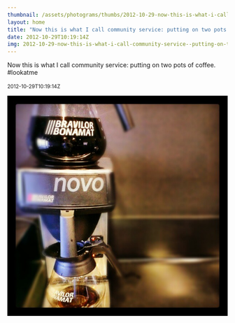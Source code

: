 ```yaml
---
thumbnail: /assets/photograms/thumbs/2012-10-29-now-this-is-what-i-call-community-service--putting-on-two-pots-of-coffee---lookatme.jpg
layout: home
title: "Now this is what I call community service: putting on two pots of coffee. #lookatme"
date: 2012-10-29T10:19:14Z
img: 2012-10-29-now-this-is-what-i-call-community-service--putting-on-two-pots-of-coffee---lookatme.jpg
---
```


Now this is what I call community service: putting on two pots of coffee. #lookatme

<small>2012-10-29T10:19:14Z</small>

![Now this is what I call community service: putting on two pots of coffee. #lookatme](/assets/photograms/original/2012-10-29-now-this-is-what-i-call-community-service--putting-on-two-pots-of-coffee---lookatme.jpg)
